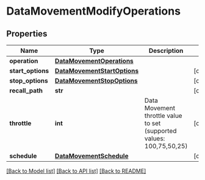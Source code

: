 # DataMovementModifyOperations

## Properties
Name | Type | Description | Notes
------------ | ------------- | ------------- | -------------
**operation** | [**DataMovementOperations**](DataMovementOperations.md) |  | 
**start_options** | [**DataMovementStartOptions**](DataMovementStartOptions.md) |  | [optional] 
**stop_options** | [**DataMovementStopOptions**](DataMovementStopOptions.md) |  | [optional] 
**recall_path** | **str** |  | [optional] 
**throttle** | **int** | Data Movement throttle value to set (supported values: 100,75,50,25) | [optional] 
**schedule** | [**DataMovementSchedule**](DataMovementSchedule.md) |  | [optional] 

[[Back to Model list]](../README.md#documentation-for-models) [[Back to API list]](../README.md#documentation-for-api-endpoints) [[Back to README]](../README.md)


